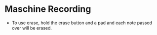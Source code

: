 # Maschine Recording

 - To use erase, hold the erase button and a pad and each note passed over will be erased.
